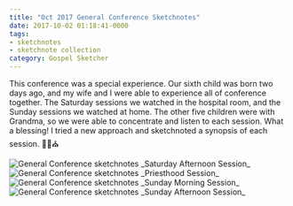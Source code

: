 ```yaml
---
title: "Oct 2017 General Conference Sketchnotes"
date: 2017-10-02 01:18:41-0000
tags:
- sketchnotes
- sketchnote collection
category: Gospel Sketcher
---
```


This conference was a special experience. Our sixth child was born two days ago, and my wife and I were able to experience all of conference together. The Saturday sessions we watched in the hospital room, and the Sunday sessions we watched at home. The other five children were with Grandma, so we were able to concentrate and listen to each session. What a blessing! I tried a new approach and sketchnoted a synopsis of each session. ✍🏼⛪️

<img src="https://gospelsketcher.org/uploads/2018/1b1d52c641.jpg" alt="General Conference sketchnotes" />
_Saturday Afternoon Session_

<img src="https://gospelsketcher.org/uploads/2018/b1004428d8.jpg" alt="General Conference sketchnotes" />
_Priesthood Session_

<img src="https://gospelsketcher.org/uploads/2018/39adfa7233.jpg" alt="General Conference sketchnotes" />
_Sunday Morning Session_

<img src="https://gospelsketcher.org/uploads/2018/8961e9564f.jpg" alt="General Conference sketchnotes" />
_Sunday Afternoon Session_

